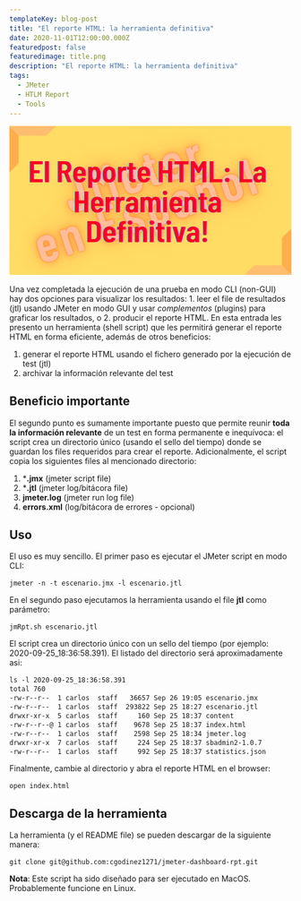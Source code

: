 ```yaml
---
templateKey: blog-post
title: "El reporte HTML: la herramienta definitiva"
date: 2020-11-01T12:00:00.000Z
featuredpost: false
featuredimage: title.png
description: "El reporte HTML: la herramienta definitiva"
tags:
  - JMeter
  - HTLM Report
  - Tools
---
```

![image](title.png)

Una vez completada la ejecución de una prueba en modo CLI (non-GUI) hay dos opciones para visualizar los resultados: 1. leer el file de resultados (jtl) usando JMeter en modo GUI y usar *complementos* (plugins) para graficar los resultados, o 2. producir el reporte HTML. En esta entrada les presento un herramienta (shell script) que les permitirá generar el reporte HTML en forma eficiente, además de otros beneficios:

1. generar el reporte HTML usando el fichero generado por la ejecución de test (jtl)
2. archivar la información relevante del test

## Beneficio importante

El segundo punto es sumamente importante puesto que permite reunir **toda la información relevante** de un test en forma permanente e inequívoca: el script crea un directorio único (usando el sello del tiempo) donde se guardan los files requeridos para crear el reporte. Adicionalmente, el script copia los siguientes files al mencionado directorio:

1. ***.jmx** (jmeter script file)
2. ***.jtl** (jmeter log/bitácora file)
3. **jmeter.log** (jmeter run log file)
4. **errors.xml** (log/bitácora de errores - opcional)

## Uso

El uso es muy sencillo. El primer paso es ejecutar el JMeter script en modo CLI:

```
jmeter -n -t escenario.jmx -l escenario.jtl
```

En el segundo paso ejecutamos la herramienta usando el file **jtl** como parámetro:

```
jmRpt.sh escenario.jtl
```

El script crea un directorio único con un sello del tiempo (por ejemplo: 2020-09-25_18:36:58.391). El listado del directorio será aproximadamente asi:

```
ls -l 2020-09-25_18:36:58.391
total 760
-rw-r--r--  1 carlos  staff   36657 Sep 26 19:05 escenario.jmx
-rw-r--r--  1 carlos  staff  293822 Sep 25 18:27 escenario.jtl
drwxr-xr-x  5 carlos  staff     160 Sep 25 18:37 content
-rw-r--r--@ 1 carlos  staff    9678 Sep 25 18:37 index.html
-rw-r--r--  1 carlos  staff    2598 Sep 25 18:34 jmeter.log
drwxr-xr-x  7 carlos  staff     224 Sep 25 18:37 sbadmin2-1.0.7
-rw-r--r--  1 carlos  staff     992 Sep 25 18:37 statistics.json
```

Finalmente, cambie al directorio y abra el reporte HTML en el browser:

```
open index.html
```

## Descarga de la herramienta

La herramienta (y el README file) se pueden descargar de la siguiente manera:

```
git clone git@github.com:cgodinez1271/jmeter-dashboard-rpt.git
```

**Nota**: Este script ha sido diseñado para ser ejecutado en MacOS. Probablemente funcione en Linux.


